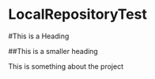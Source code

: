 # LocalRepositoryTest

#This is a Heading

##This is a smaller heading

This is something about the project
